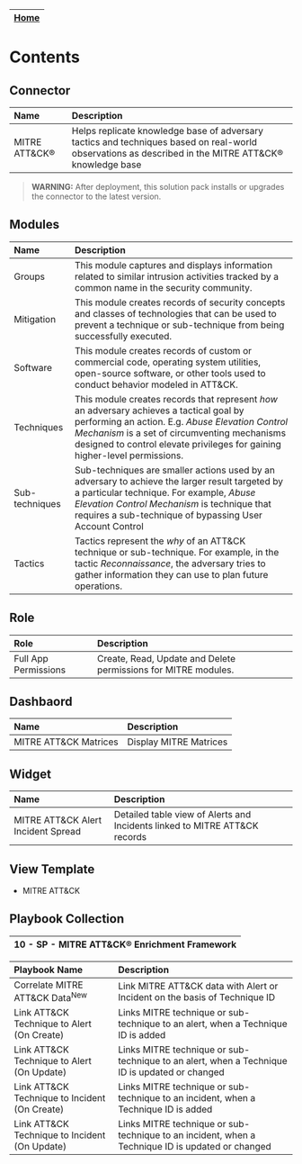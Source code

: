 | [Home](../README.md) |
| -------------------- |

# Contents

## Connector

| Name              | Description                                                                                                                                              |
| :---------------- | :------------------------------------------------------------------------------------------------------------------------------------------------------- |
| MITRE ATT&CK&reg; | Helps replicate knowledge base of adversary tactics and techniques based on real-world observations as described in the MITRE ATT&CK&reg; knowledge base |

>**WARNING:** After deployment, this solution pack installs or upgrades the connector to the latest version.

## Modules

| Name           | Description                                                                                                                                                                                                                                                                |
| :------------- | :------------------------------------------------------------------------------------------------------------------------------------------------------------------------------------------------------------------------------------------------------------------------- |
| Groups         | This module captures and displays information related to similar intrusion activities tracked by a common name in the security community.                                                                                                                                  |
| Mitigation     | This module creates records of security concepts and classes of technologies that can be used to prevent a technique or sub-technique from being successfully executed.                                                                                                    |
| Software       | This module creates records of custom or commercial code, operating system utilities, open-source software, or other tools used to conduct behavior modeled in ATT&CK.                                                                                                     |
| Techniques     | This module creates records that represent *how* an adversary achieves a tactical goal by performing an action. E.g. *Abuse Elevation Control Mechanism* is a set of circumventing mechanisms designed to control elevate privileges for gaining higher-level permissions. |
| Sub-techniques | Sub-techniques are smaller actions used by an adversary to achieve the larger result targeted by a particular technique. For example, *Abuse Elevation Control Mechanism* is technique that requires a sub-technique of bypassing User Account Control                     |
| Tactics        | Tactics represent the *why* of an ATT&CK technique or sub-technique. For example, in the tactic *Reconnaissance*, the adversary tries to gather information they can use to plan future operations.                                                                        |

## Role

| Role                 | Description                                                    |
| :------------------- | :------------------------------------------------------------- |
| Full App Permissions | Create, Read, Update and Delete permissions for MITRE modules. |

## Dashbaord

| Name                  | Description            |
| :-------------------- | :--------------------- |
| MITRE ATT&CK Matrices | Display MITRE Matrices |

## Widget

| Name                               | Description                                                                |
| :--------------------------------- | :------------------------------------------------------------------------- |
| MITRE ATT&CK Alert Incident Spread | Detailed table view of Alerts and Incidents linked to MITRE ATT&CK records |

## View Template

- MITRE ATT&CK

## Playbook Collection

| 10 - SP - MITRE ATT&CK&reg; Enrichment Framework |
| :----------------------------------------------- |

| Playbook Name                                 | Description                                                                                      |
| :-------------------------------------------- | :----------------------------------------------------------------------------------------------- |
| Correlate MITRE ATT&CK Data<sup>New<sup>      | Link MITRE ATT&CK data with Alert or Incident on the basis of Technique ID                       |
| Link ATT&CK Technique to Alert (On Create)    | Links MITRE technique or sub-technique to an alert, when a Technique ID is added                 |
| Link ATT&CK Technique to Alert (On Update)    | Links MITRE technique or sub-technique to an alert, when a Technique ID is updated or changed    |
| Link ATT&CK Technique to Incident (On Create) | Links MITRE technique or sub-technique to an incident, when a Technique ID is added              |
| Link ATT&CK Technique to Incident (On Update) | Links MITRE technique or sub-technique to an incident, when a Technique ID is updated or changed |